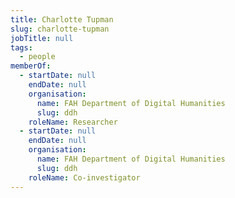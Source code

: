 ```yaml
---
title: Charlotte Tupman
slug: charlotte-tupman
jobTitle: null
tags:
  - people
memberOf:
  - startDate: null
    endDate: null
    organisation:
      name: FAH Department of Digital Humanities
      slug: ddh
    roleName: Researcher
  - startDate: null
    endDate: null
    organisation:
      name: FAH Department of Digital Humanities
      slug: ddh
    roleName: Co-investigator
---
```

